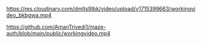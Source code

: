 https://res.cloudinary.com/dmlts9lbk/video/upload/v1715399663/workingvideo_bkbgwa.mp4


https://github.com/AmanTrivedi1/maze-auth/blob/main/public/workingvideo.mp4
